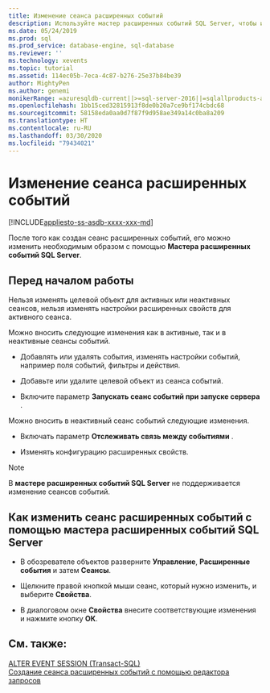 ```yaml
---
title: Изменение сеанса расширенных событий
description: Используйте мастер расширенных событий SQL Server, чтобы изменить сеанс расширенных событий. Доступные изменения зависят от того, является сеанс активным или неактивным.
ms.date: 05/24/2019
ms.prod: sql
ms.prod_service: database-engine, sql-database
ms.reviewer: ''
ms.technology: xevents
ms.topic: tutorial
ms.assetid: 114ec05b-7eca-4c87-b276-25e37b84be39
author: MightyPen
ms.author: genemi
monikerRange: =azuresqldb-current||>=sql-server-2016||=sqlallproducts-allversions||>=sql-server-linux-2017||=azuresqldb-mi-current
ms.openlocfilehash: 1bb15ced32815913f8de0b20a7ce9bf174cbdc68
ms.sourcegitcommit: 58158eda0aa0d7f87f9d958ae349a14c0ba8a209
ms.translationtype: HT
ms.contentlocale: ru-RU
ms.lasthandoff: 03/30/2020
ms.locfileid: "79434021"
---
```

# <a name="alter-an-extended-events-session"></a>Изменение сеанса расширенных событий

[!INCLUDE[appliesto-ss-asdb-xxxx-xxx-md](../../includes/appliesto-ss-asdb-xxxx-xxx-md.md)]

  После того как создан сеанс расширенных событий, его можно изменить необходимым образом с помощью **Мастера расширенных событий SQL Server**.  
  
## <a name="before-you-begin"></a>Перед началом работы  
 Нельзя изменять целевой объект для активных или неактивных сеансов, нельзя изменять настройки расширенных свойств для активного сеанса.  
  
 Можно вносить следующие изменения как в активные, так и в неактивные сеансы событий.  
  
-   Добавлять или удалять события, изменять настройки событий, например поля событий, фильтры и действия.  
  
-   Добавьте или удалите целевой объект из сеанса событий.  
  
-   Включите параметр **Запускать сеанс событий при запуске сервера** .  
  
 Можно вносить в неактивный сеанс событий следующие изменения.  
  
-   Включать параметр **Отслеживать связь между событиями** .  
  
-   Изменять конфигурацию расширенных свойств.  
  
> [!NOTE]  
>  В **мастере расширенных событий SQL Server** не поддерживается изменение сеансов событий.  
  
## <a name="how-to-alter-an-extended-events-session-using-the-sql-server-extended-events-wizard"></a>Как изменить сеанс расширенных событий с помощью мастера расширенных событий SQL Server  
  
-   В обозревателе объектов разверните **Управление**, **Расширенные события** и затем **Сеансы**.  
  
-   Щелкните правой кнопкой мыши сеанс, который нужно изменить, и выберите **Свойства**.  
  
-   В диалоговом окне **Свойства** внесите соответствующие изменения и нажмите кнопку **ОК**.  
  
## <a name="see-also"></a>См. также:  
 [ALTER EVENT SESSION (Transact-SQL)](../../t-sql/statements/alter-event-session-transact-sql.md)   
 [Создание сеанса расширенных событий с помощью редактора запросов](quick-start-extended-events-in-sql-server.md)  
  
  
